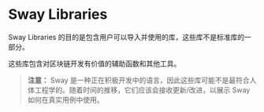 # Sway Libraries

Sway Libraries 的目的是包含用户可以导入并使用的库，这些库不是标准库的一部分。

这些库包含对区块链开发有价值的辅助函数和其他工具。

> **注意：**
> Sway 是一种正在积极开发中的语言，因此这些库可能不是最符合人体工程学的。随着时间的推移，它们应该会接收更新/改进，以展示 Sway 如何在真实用例中使用。
